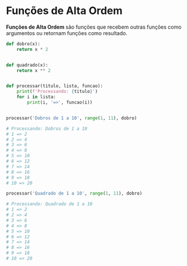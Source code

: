 # Funções de Alta Ordem


**Funções de Alta Ordem** são funções que recebem outras funções como argumentos ou retornam funções como resultado.


````python
def dobro(x):
    return x * 2


def quadrado(x):
    return x ** 2


def processar(titulo, lista, funcao):
    print(f'Processando: {titulo}')
    for i in lista:
        print(i, '=>', funcao(i))


processar('Dobros de 1 a 10', range(1, 11), dobro)

# Processando: Dobros de 1 a 10
# 1 => 2
# 2 => 4
# 3 => 6
# 4 => 8
# 5 => 10
# 6 => 12
# 7 => 14
# 8 => 16
# 9 => 18
# 10 => 20

processar('Quadrado de 1 a 10', range(1, 11), dobro)

# Processando: Quadrado de 1 a 10
# 1 => 2
# 2 => 4
# 3 => 6
# 4 => 8
# 5 => 10
# 6 => 12
# 7 => 14
# 8 => 16
# 9 => 18
# 10 => 20
````